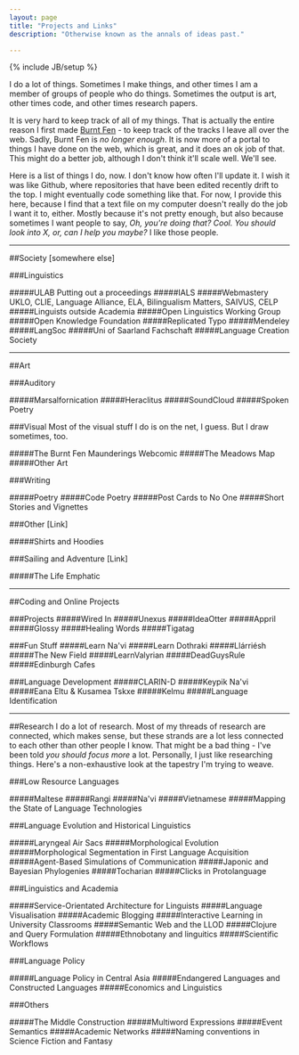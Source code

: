 ```yaml
---
layout: page  
title: "Projects and Links"  
description: "Otherwise known as the annals of ideas past."  

---
```

{% include JB/setup %}

I do a lot of things. Sometimes I make things, and other times I am a
member of groups of people who do things. Sometimes the output is art,
other times code, and other times research papers. 

It is very hard to keep track of all of my things. That is actually the
entire reason I first made [Burnt Fen](http://www.burntfen.com) - to
keep track of the tracks I leave all over the web. Sadly, Burnt Fen is
*no longer enough*. It is now more of a portal to things I have done on
the web, which is great, and it does an ok job of that. This might do a
better job, although I don't think it'll scale well. We'll see.

Here is a list of things I do, now. I don't know how often I'll update
it. I wish it was like Github, where repositories that have been edited
recently drift to the top. I might eventually code something like that.
For now, I provide this here, because I find that a text file on my
computer doesn't really do the job I want it to, either. Mostly because
it's not pretty enough, but also because sometimes I want people to say,
*Oh, you're doing that? Cool. You should look into *X*, or, can I help
you maybe?* I like those people. 

---
##Society [somewhere else]

###Linguistics

#####ULAB
Putting out a proceedings
#####IALS
#####Webmastery
UKLO, CLIE, Language Alliance, ELA, Bilingualism Matters, SAIVUS, CELP
#####Linguists outside Academia
#####Open Linguistics Working Group
#####Open Knowledge Foundation
#####Replicated Typo
#####Mendeley
#####LangSoc
#####Uni of Saarland Fachschaft
#####Language Creation Society


---
##Art

###Auditory

#####Marsalfornication
#####Heraclitus
#####SoundCloud
#####Spoken Poetry

###Visual
Most of the visual stuff I do is on the net, I guess. But I draw sometimes, too.

#####The Burnt Fen Maunderings Webcomic
#####The Meadows Map
#####Other Art

###Writing

#####Poetry
#####Code Poetry
#####Post Cards to No One
#####Short Stories and Vignettes

###Other [Link]

#####Shirts and Hoodies

###Sailing and Adventure [Link]

#####The Life Emphatic


---
##Coding and Online Projects

###Projects
#####Wired In
#####Unexus
#####IdeaOtter
#####Appril
#####Glossy
#####Healing Words
#####Tigatag

###Fun Stuff
#####Learn Na'vi
#####Learn Dothraki
#####Llárriésh
#####The New Field
#####LearnValyrian
#####DeadGuysRule
#####Edinburgh Cafes

###Language Development
#####CLARIN-D
#####Keypik Na'vi
#####Eana Eltu & Kusamea Tskxe
#####Kelmu
#####Language Identification

---
##Research
I do a lot of research. Most of my threads of research are connected, which makes sense, but these strands are a lot less connected to each other than other people I know. That might be a bad thing - I've been told *you should focus more* a lot. Personally, I just like researching things. Here's a non-exhaustive look at the tapestry I'm trying to weave.

###Low Resource Languages

#####Maltese
#####Rangi
#####Na'vi
#####Vietnamese
#####Mapping the State of Language Technologies

###Language Evolution and Historical Linguistics

#####Laryngeal Air Sacs
#####Morphological Evolution
#####Morphological Segmentation in First Language Acquisition
#####Agent-Based Simulations of Communication
#####Japonic and Bayesian Phylogenies
#####Tocharian
#####Clicks in Protolanguage

###Linguistics and Academia

#####Service-Orientated Architecture for Linguists
#####Language Visualisation
#####Academic Blogging 
#####Interactive Learning in University Classrooms
#####Semantic Web and the LLOD
#####Clojure and Query Formulation
#####Ethnobotany and linguitics
#####Scientific Workflows

###Language Policy

#####Language Policy in Central Asia
#####Endangered Languages and Constructed Languages
#####Economics and Linguistics

###Others

#####The Middle Construction
#####Multiword Expressions
#####Event Semantics
#####Academic Networks
#####Naming conventions in Science Fiction and Fantasy

